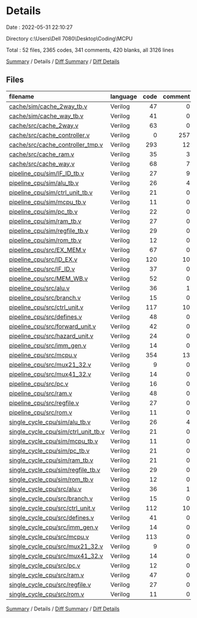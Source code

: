 # Details

Date : 2022-05-31 22:10:27

Directory c:\Users\Dell 7080\Desktop\Coding\MCPU

Total : 52 files,  2365 codes, 341 comments, 420 blanks, all 3126 lines

[Summary](results.md) / Details / [Diff Summary](diff.md) / [Diff Details](diff-details.md)

## Files
| filename | language | code | comment | blank | total |
| :--- | :--- | ---: | ---: | ---: | ---: |
| [cache/sim/cache_2way_tb.v](/cache/sim/cache_2way_tb.v) | Verilog | 47 | 0 | 10 | 57 |
| [cache/sim/cache_way_tb.v](/cache/sim/cache_way_tb.v) | Verilog | 41 | 0 | 8 | 49 |
| [cache/src/cache_2way.v](/cache/src/cache_2way.v) | Verilog | 63 | 0 | 6 | 69 |
| [cache/src/cache_controller.v](/cache/src/cache_controller.v) | Verilog | 0 | 257 | 24 | 281 |
| [cache/src/cache_controller_tmp.v](/cache/src/cache_controller_tmp.v) | Verilog | 293 | 12 | 38 | 343 |
| [cache/src/cache_ram.v](/cache/src/cache_ram.v) | Verilog | 35 | 3 | 7 | 45 |
| [cache/src/cache_way.v](/cache/src/cache_way.v) | Verilog | 68 | 7 | 11 | 86 |
| [pipeline_cpu/sim/IF_ID_tb.v](/pipeline_cpu/sim/IF_ID_tb.v) | Verilog | 27 | 9 | 7 | 43 |
| [pipeline_cpu/sim/alu_tb.v](/pipeline_cpu/sim/alu_tb.v) | Verilog | 26 | 4 | 6 | 36 |
| [pipeline_cpu/sim/ctrl_unit_tb.v](/pipeline_cpu/sim/ctrl_unit_tb.v) | Verilog | 21 | 0 | 3 | 24 |
| [pipeline_cpu/sim/mcpu_tb.v](/pipeline_cpu/sim/mcpu_tb.v) | Verilog | 11 | 0 | 4 | 15 |
| [pipeline_cpu/sim/pc_tb.v](/pipeline_cpu/sim/pc_tb.v) | Verilog | 22 | 0 | 5 | 27 |
| [pipeline_cpu/sim/ram_tb.v](/pipeline_cpu/sim/ram_tb.v) | Verilog | 27 | 0 | 6 | 33 |
| [pipeline_cpu/sim/regfile_tb.v](/pipeline_cpu/sim/regfile_tb.v) | Verilog | 29 | 0 | 7 | 36 |
| [pipeline_cpu/sim/rom_tb.v](/pipeline_cpu/sim/rom_tb.v) | Verilog | 12 | 0 | 4 | 16 |
| [pipeline_cpu/src/EX_MEM.v](/pipeline_cpu/src/EX_MEM.v) | Verilog | 67 | 0 | 4 | 71 |
| [pipeline_cpu/src/ID_EX.v](/pipeline_cpu/src/ID_EX.v) | Verilog | 120 | 10 | 3 | 133 |
| [pipeline_cpu/src/IF_ID.v](/pipeline_cpu/src/IF_ID.v) | Verilog | 37 | 0 | 6 | 43 |
| [pipeline_cpu/src/MEM_WB.v](/pipeline_cpu/src/MEM_WB.v) | Verilog | 52 | 0 | 3 | 55 |
| [pipeline_cpu/src/alu.v](/pipeline_cpu/src/alu.v) | Verilog | 36 | 1 | 7 | 44 |
| [pipeline_cpu/src/branch.v](/pipeline_cpu/src/branch.v) | Verilog | 15 | 0 | 4 | 19 |
| [pipeline_cpu/src/ctrl_unit.v](/pipeline_cpu/src/ctrl_unit.v) | Verilog | 117 | 10 | 25 | 152 |
| [pipeline_cpu/src/defines.v](/pipeline_cpu/src/defines.v) | Verilog | 48 | 0 | 8 | 56 |
| [pipeline_cpu/src/forward_unit.v](/pipeline_cpu/src/forward_unit.v) | Verilog | 42 | 0 | 4 | 46 |
| [pipeline_cpu/src/hazard_unit.v](/pipeline_cpu/src/hazard_unit.v) | Verilog | 24 | 0 | 3 | 27 |
| [pipeline_cpu/src/imm_gen.v](/pipeline_cpu/src/imm_gen.v) | Verilog | 14 | 0 | 3 | 17 |
| [pipeline_cpu/src/mcpu.v](/pipeline_cpu/src/mcpu.v) | Verilog | 354 | 13 | 48 | 415 |
| [pipeline_cpu/src/mux21_32.v](/pipeline_cpu/src/mux21_32.v) | Verilog | 9 | 0 | 3 | 12 |
| [pipeline_cpu/src/mux41_32.v](/pipeline_cpu/src/mux41_32.v) | Verilog | 14 | 0 | 4 | 18 |
| [pipeline_cpu/src/pc.v](/pipeline_cpu/src/pc.v) | Verilog | 16 | 0 | 3 | 19 |
| [pipeline_cpu/src/ram.v](/pipeline_cpu/src/ram.v) | Verilog | 48 | 0 | 6 | 54 |
| [pipeline_cpu/src/regfile.v](/pipeline_cpu/src/regfile.v) | Verilog | 27 | 0 | 7 | 34 |
| [pipeline_cpu/src/rom.v](/pipeline_cpu/src/rom.v) | Verilog | 11 | 0 | 4 | 15 |
| [single_cycle_cpu/sim/alu_tb.v](/single_cycle_cpu/sim/alu_tb.v) | Verilog | 26 | 4 | 6 | 36 |
| [single_cycle_cpu/sim/ctrl_unit_tb.v](/single_cycle_cpu/sim/ctrl_unit_tb.v) | Verilog | 21 | 0 | 3 | 24 |
| [single_cycle_cpu/sim/mcpu_tb.v](/single_cycle_cpu/sim/mcpu_tb.v) | Verilog | 11 | 0 | 4 | 15 |
| [single_cycle_cpu/sim/pc_tb.v](/single_cycle_cpu/sim/pc_tb.v) | Verilog | 21 | 0 | 5 | 26 |
| [single_cycle_cpu/sim/ram_tb.v](/single_cycle_cpu/sim/ram_tb.v) | Verilog | 21 | 0 | 5 | 26 |
| [single_cycle_cpu/sim/regfile_tb.v](/single_cycle_cpu/sim/regfile_tb.v) | Verilog | 29 | 0 | 7 | 36 |
| [single_cycle_cpu/sim/rom_tb.v](/single_cycle_cpu/sim/rom_tb.v) | Verilog | 12 | 0 | 4 | 16 |
| [single_cycle_cpu/src/alu.v](/single_cycle_cpu/src/alu.v) | Verilog | 36 | 1 | 7 | 44 |
| [single_cycle_cpu/src/branch.v](/single_cycle_cpu/src/branch.v) | Verilog | 15 | 0 | 4 | 19 |
| [single_cycle_cpu/src/ctrl_unit.v](/single_cycle_cpu/src/ctrl_unit.v) | Verilog | 112 | 10 | 24 | 146 |
| [single_cycle_cpu/src/defines.v](/single_cycle_cpu/src/defines.v) | Verilog | 41 | 0 | 7 | 48 |
| [single_cycle_cpu/src/imm_gen.v](/single_cycle_cpu/src/imm_gen.v) | Verilog | 14 | 0 | 3 | 17 |
| [single_cycle_cpu/src/mcpu.v](/single_cycle_cpu/src/mcpu.v) | Verilog | 113 | 0 | 23 | 136 |
| [single_cycle_cpu/src/mux21_32.v](/single_cycle_cpu/src/mux21_32.v) | Verilog | 9 | 0 | 3 | 12 |
| [single_cycle_cpu/src/mux41_32.v](/single_cycle_cpu/src/mux41_32.v) | Verilog | 14 | 0 | 4 | 18 |
| [single_cycle_cpu/src/pc.v](/single_cycle_cpu/src/pc.v) | Verilog | 12 | 0 | 3 | 15 |
| [single_cycle_cpu/src/ram.v](/single_cycle_cpu/src/ram.v) | Verilog | 47 | 0 | 6 | 53 |
| [single_cycle_cpu/src/regfile.v](/single_cycle_cpu/src/regfile.v) | Verilog | 27 | 0 | 7 | 34 |
| [single_cycle_cpu/src/rom.v](/single_cycle_cpu/src/rom.v) | Verilog | 11 | 0 | 4 | 15 |

[Summary](results.md) / Details / [Diff Summary](diff.md) / [Diff Details](diff-details.md)